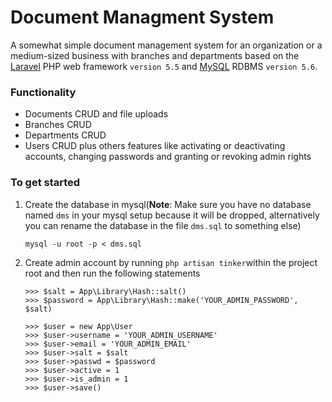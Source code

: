 # Document Managment System
A somewhat simple document management system for an organization or a medium-sized business with branches and departments based on the [Laravel](https://laravel.com/) PHP web framework `version 5.5` and [MySQL](https://www.mysql.com/) RDBMS `version 5.6`.

### Functionality
- Documents CRUD and file uploads
- Branches CRUD
- Departments CRUD
- Users CRUD plus others features like activating or deactivating accounts, changing passwords and granting or revoking admin rights

### To get started
1.  Create the database in mysql(**Note**: Make sure you have no database named `dms` in your mysql setup because it will be dropped, alternatively you can rename the database in the file `dms.sql` to something else)

    `mysql -u root -p < dms.sql`
		 
2. Create admin account by running `php artisan tinker`within the project root and then run the following statements
    ```
	>>> $salt = App\Library\Hash::salt()
    >>> $password = App\Library\Hash::make('YOUR_ADMIN_PASSWORD', $salt)

    >>> $user = new App\User
    >>> $user->username = 'YOUR_ADMIN_USERNAME'
    >>> $user->email = 'YOUR_ADMIN_EMAIL'
    >>> $user->salt = $salt
    >>> $user->passwd = $password 
    >>> $user->active = 1
    >>> $user->is_admin = 1
    >>> $user->save()
    ```